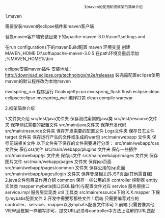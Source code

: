
										对maven的使用和该框架的简单介绍

1.maven

需要安装maven的eclipse插件和maven客户端

替换maven客户端安装目录下的apache-maven-3.0.5\conf\settings.xml

在run configurations下的mavenBuild配置
maven 环境变量
创建MAVEN_HOME
D:\soft\apache-maven-3.0.5
在path环境变量后添加
;%MAVEN_HOME%\bin


eclipse安装maven插件
安装地址：http://download.eclipse.org/technology/m2e/releases
装完需配置eclipse使用maven的默认程序改为本地maven


mvcspring_run 程序运行
Goals=jetty:run
mvcspring_flush flush
eclipse:clean eclipse:eclipse
mvcspring_war 编译打包
clean compile war:war

2.框架简单介绍

1.文件夹介绍
  src/test/java文件夹 保存测试案例的java类
  src/test/resource文件夹 保存测试需要的配置文件
  src/main/java文件夹 保存开发代码
  src/main/resource文件夹 保存开发需要的配置文件
  Logs文件夹 保存日志文件
  target 文件夹 保存运行产生的文件或生成的war包
  src/main/webapp 文件夹 保存前端相关文件
  以下文件夹下保存的文件需要进行分类：
  src/main/webapp/css 文件夹 保存css文件
  src/main/webapp/plugins 文件夹 保存一些插件
  src/main/webapp/js 文件夹 保存js文件
  src/main/webapp/images 文件夹 保存图片文件
  src/main/webapp/pages 文件夹 保存jsp页面
  src/main/webapp/pages/common 文件夹 保存公用的jsp页面
  src/main/webapp/pages/login 文件夹 保存登录相关的JSP页面(其他需自建)
2.java文件包目录作用介绍
common 保存一些公用的类
controller 控制器
entity   实体类
mapper mybatis接口(SQL操作)与配置文件对应
service 服务层接口
service.impl 服务层实现类
util 工具类
src/main/resource下的 X.X.mapper 下保存mybatis配置文件
2.开发中需要写那些文件
1.后端
  只需要编写对应的controller、service、mapper以及mybatis配置文件即可
2.前端
只需要像其他VIEW层框架一样编写即可，提交URL必须与controller中方法上注解的URL匹配

